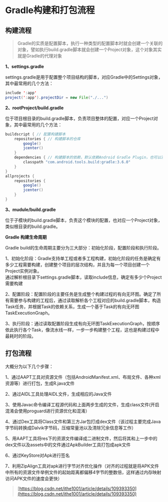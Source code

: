 # Gradle构建和打包流程

## 构建流程

>Gradle的实质是配置脚本，执行一种类型的配置脚本时就会创建一个关联的对象，譬如执行build.gradle脚本就会创建一个Project对象，这个对象其实就是Gradle的代理对象

**1、settings.gradle**

settings.gradle是用于配置整个项目结构的脚本，对应Gradle中的Settings对象，其中最常用的几个方法：

```java
include ':app'
project(':app').projectDir = new File("./...")
```

**2、rootProject/build.gradle**

位于项目根目录的build.gradle脚本，负责项目整体的配置，对应一个Project对象，其中最常用的几个方法：

```java
buildscript { // 配置构建脚本
    repositories { // 构建脚本的仓库
        google()
        jcenter()
    }
    dependencies { // 构建脚本的依赖，默认依赖Android Gradle Plugin，也可以添加自定义的Plugin
        classpath "com.android.tools.build:gradle:3.6.0"
    }
}
allprojects {
    repositories {
        google()
        jcenter()
    }
}
```

**3、mudule/build.gradle**

位于子模块的build.gradle脚本，负责这个模块的配置，也对应一个Project对象，类似根目录的build.gradle。

**Gradle 构建生命周期**

Gradle build的生命周期主要分为三大部分：初始化阶段，配置阶段和执行阶段。

1、初始化阶段：Gradle支持单工程或者多工程构建，初始化阶段的任务是确定有多少工程需要构建，创建整个项目的层次结构，并且为每一个项目创建一个Project实例对象。  
<span>通过解析根目录下settings.gradle脚本，读取include信息，确定有多少个Project需要构建</span>

2、配置阶段：配置阶段的主要任务是生成整个构建过程的有向无环图。确定了所有需要参与构建的工程后，通过读取解析各个工程对应的build.gradle脚本，构造Task任务，并根据Task的依赖关系，生成一个基于Task的有向无环图TaskExecutionGraph。

3、执行阶段：通过读取配置阶段生成有向无环图TaskExecutionGraph，按顺序依此执行各个Task，像流水线一样，一步一步构建整个工程，这也是构建过程中最耗时的阶段。

## 打包流程

大概分为以下几个步骤： 
 
1、通过AAPT工具对资源文件（包括AndroidManifest.xml、布局文件、各种xml资源等）进行打包，生成R.java文件

2、通过AIDL工具处理AIDL文件，生成相应的Java文件

3、使用Javac命令编译工程源代码和上面两步生成的文件，生成class文件(开启混淆会使用proguard进行资源优化和混淆）

4、通过Dex工具将Class文件和第三方Jar包打成dex文件（该过程主要完成Java字节码转换成Dalvik字节码，压缩常量池以及清除冗余信息等工作）

5、用AAPT工具将res下的资源文件编译成二进制文件，然后将其和上一步中的dex文件以及assets中的文件通过ApkBuilder工具打包成apk文件

6、通过KeyStore对Apk进行签名

7、利用ZipAlign工具对apk进行字节对齐优化操作（对齐的过程就是将APK文件中所有的资源文件举例文件的起始距离都偏移4字节的整数倍，这样通过内存映射访问APK文件的速度会更快）


>[https://blog.csdn.net/ithe1001/article/details/109393350](https://blog.csdn.net/ithe1001/article/details/109393350)